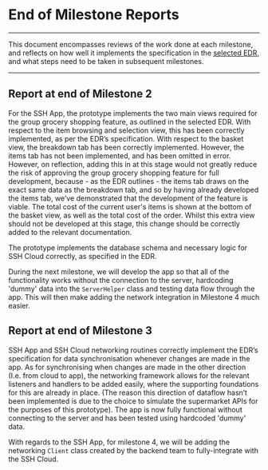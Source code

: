 # End of Milestone Reports
---
This document encompasses reviews of the work done at each milestone, and reflects on how well it implements the specification in the [selected EDR](Selected%20EDR.pdf), and what steps need to be taken in subsequent milestones.

---

## Report at end of Milestone 2
For the SSH App, the prototype implements the two main views required for the group grocery shopping feature, as outlined in the selected EDR. With respect to the item browsing and selection view, this has been correctly implemented, as per the EDR’s specification. With respect to the basket view, the breakdown tab has been correctly implemented. However, the items tab has not been implemented, and has been omitted in error. However, on reflection, adding this in at this stage would not greatly reduce the risk of approving the group grocery shopping feature for full development, because - as the EDR outlines - the items tab draws on the exact same data as the breakdown tab, and so by having already developed the items tab, we’ve demonstrated that the development of the feature is viable. The total cost of the current user's items is shown at the bottom of the basket view, as well as the total cost of the order. Whilst this extra view should not be developed at this stage, this change should be correctly added to the relevant documentation.

The prototype implements the database schema and necessary logic for SSH Cloud correctly, as specified in the EDR.

During the next milestone, we will develop the app so that all of the functionality works without the connection to the server, hardcoding 'dummy' data into the `ServerHelper` class and testing data flow through the app. This will then make adding the network integration in Milestone 4 much easier.

## Report at end of Milestone 3
SSH App and SSH Cloud networking routines correctly implement the EDR’s specification for data synchronisation whenever changes are made in the app. As for synchronising when changes are made in the other direction (I.e. from cloud to app), the networking framework allows for the relevant listeners and handlers to be added easily, where the supporting foundations for this are already in place. (The reason this direction of dataflow hasn’t been implemented is due to the choice to simulate the supermarket APIs for the purposes of this prototype). The app is now fully functional without connecting to the server and has been tested using hardcoded 'dummy' data.

With regards to the SSH App, for milestone 4, we will be adding the networking `Client` class created by the backend team to fully-integrate with the SSH Cloud.